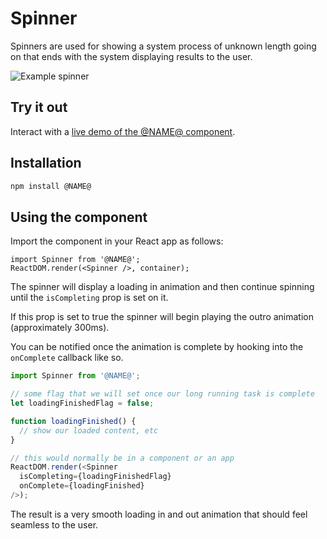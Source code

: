 # Spinner

Spinners are used for showing a system process of unknown length going on that ends with the system displaying results to the user.

![Example spinner](https://bytebucket.org/atlassian/atlaskit/raw/@BITBUCKET_COMMIT@/packages/ak-spinner/docs/spinnerExample.png)

## Try it out

Interact with a [live demo of the @NAME@ component](https://aui-cdn.atlassian.com/atlaskit/stories/@NAME@/@VERSION@/).

## Installation

```sh
npm install @NAME@
```

## Using the component

Import the component in your React app as follows:

```
import Spinner from '@NAME@';
ReactDOM.render(<Spinner />, container);
```

The spinner will display a loading in animation and then continue spinning until the `isCompleting` prop is set on it.

If this prop is set to true the spinner will begin playing the outro animation (approximately 300ms).

You can be notified once the animation is complete by hooking into the `onComplete` callback like so.

```js
import Spinner from '@NAME@';

// some flag that we will set once our long running task is complete
let loadingFinishedFlag = false;

function loadingFinished() {
  // show our loaded content, etc
}

// this would normally be in a component or an app
ReactDOM.render(<Spinner
  isCompleting={loadingFinishedFlag}
  onComplete={loadingFinished}
/>);
```

The result is a very smooth loading in and out animation that should feel seamless to the user.
